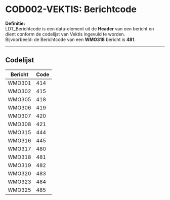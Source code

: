 # COD002-VEKTIS: Berichtcode

**Definitie:**  
LDT_Berichtcode is een data-element uit de **Header** van een bericht en dient conform de codelijst van Vektis ingevuld te worden.  
Bijvoorbeeld: de Berichtcode van een **WMO318** bericht is **481**.

---

## Codelijst

| Bericht | Code |
|---------|------|
| WMO301 | 414 |
| WMO302 | 415 |
| WMO305 | 418 |
| WMO306 | 419 |
| WMO307 | 420 |
| WMO308 | 421 |
| WMO315 | 444 |
| WMO316 | 445 |
| WMO317 | 480 |
| WMO318 | 481 |
| WMO319 | 482 |
| WMO320 | 483 |
| WMO323 | 484 |
| WMO325 | 485 |
